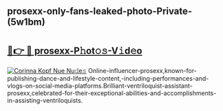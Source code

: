 ## prosexx-only-fans​-leaked-photo​-Private-(5w1bm)


# <h2><a href="https://mediaupload.pro?title=prosexx&ref=git">🔗👉 🔴 prosexx-P𝚑ot𝚘𝚜-V𝚒d𝚎o</a></h2>

[![Corinna Kopf Nue Nu𝚍e𝚜](https://i.imgur.com/0qMVB7G.gif)](https://mediaupload.pro?title=prosexx&ref=git)
Online-influencer-prosexx,known-for-publishing-dance-and-lifestyle-content,-including-performances-and-vlogs-on-social-media-platforms.Brilliant-ventriloquist-assistant-prosexx,celebrated-for-their-exceptional-abilities-and-accomplishments-in-assisting-ventriloquists.  